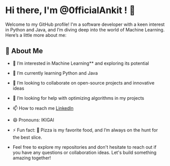 # Hi there, I'm @0fficialAnkit ! 👋

Welcome to my GitHub profile! I'm a software developer with a keen interest in Python and Java, and I’m diving deep into the world of Machine Learning. Here’s a little more about me:

## 🚀 About Me

- 👀 I’m interested in Machine Learning** and exploring its potential
- 🌱 I’m currently learning Python and Java
- 💞️ I’m looking to collaborate on open-source projects and innovative ideas
- 🤔 I’m looking for help with optimizing algorithms in my projects
- 📫 How to reach me [Linkedln](https://www.linkedin.com/in/ankit-kumar-09945b2b2/?originalSubdomain=in)
- 😄 Pronouns: IKIGAI
- ⚡ Fun fact: 🍕 Pizza is my favorite food, and I’m always on the hunt for the best slice.

- Feel free to explore my repositories and don't hesitate to reach out if you have any questions or collaboration ideas. Let's build something amazing together!


